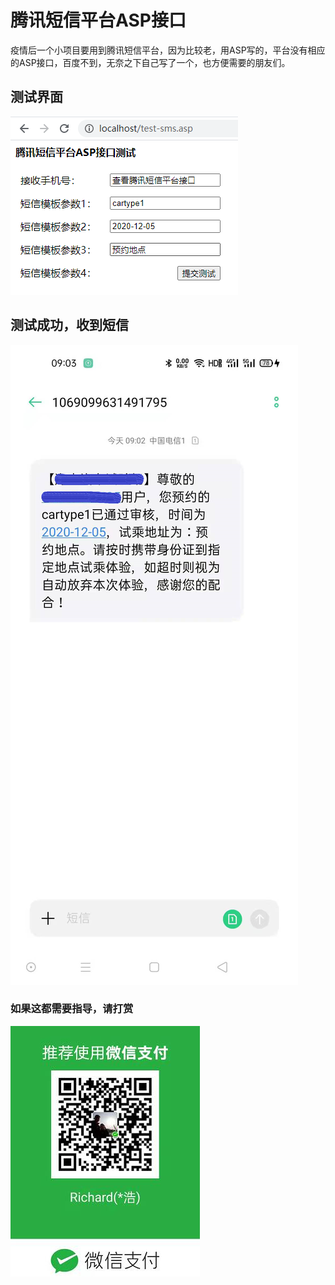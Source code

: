 # 腾讯短信平台ASP接口
疫情后一个小项目要用到腾讯短信平台，因为比较老，用ASP写的，平台没有相应的ASP接口，百度不到，无奈之下自己写了一个，也方便需要的朋友们。
## 测试界面
![测试界面](test-sms.png)
## 测试成功，收到短信 
![测试成功，收到短信](sms_sucess.png)
### 如果这都需要指导，请打赏
![如果这都需要指导，请打赏](wepay.jpg)
